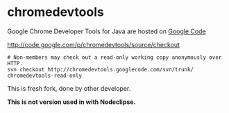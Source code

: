 chromedevtools
==============

Google Chrome Developer Tools for Java are hosted on [Google Code](http://code.google.com/p/chromedevtools/)

http://code.google.com/p/chromedevtools/source/checkout

    # Non-members may check out a read-only working copy anonymously over HTTP.
    svn checkout http://chromedevtools.googlecode.com/svn/trunk/ chromedevtools-read-only 

This is fresh fork, done by other developer. 

**This is not version used in with Nodeclipse.**
